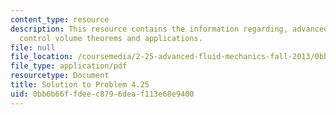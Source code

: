 ```yaml
---
content_type: resource
description: This resource contains the information regarding, advanced fluid mechanics,
  control volume theorems and applications.
file: null
file_location: /coursemedia/2-25-advanced-fluid-mechanics-fall-2013/0bb6b66ffdeec8796deaf113e68e9400_MIT2_25F13_Shapi4.25_Solut.pdf
file_type: application/pdf
resourcetype: Document
title: Solution to Problem 4.25
uid: 0bb6b66f-fdee-c879-6dea-f113e68e9400
---
```

